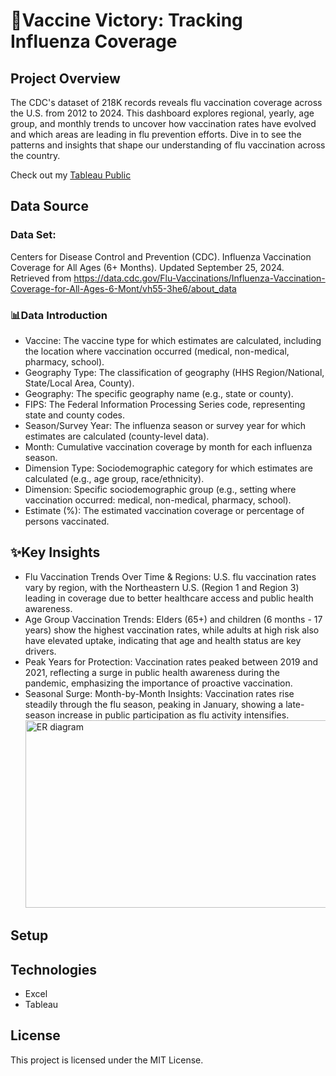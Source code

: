 # 💉Vaccine Victory: Tracking Influenza Coverage
## Project Overview
The CDC's dataset of 218K records reveals flu vaccination coverage across the U.S. from 2012 to 2024. This dashboard explores regional, yearly, age group, and monthly trends to uncover how vaccination rates have evolved and which areas are leading in flu prevention efforts. Dive in to see the patterns and insights that shape our understanding of flu vaccination across the country.

Check out my [Tableau Public](https://public.tableau.com/views/vaccinesideproject/InfluenzaVaccinationTrendsandCoverage?:language=zh-TW&:sid=&:redirect=auth&:display_count=n&:origin=viz_share_link)
## Data Source
### Data Set: 
Centers for Disease Control and Prevention (CDC). Influenza Vaccination Coverage for All Ages (6+ Months). Updated September 25, 2024. Retrieved from https://data.cdc.gov/Flu-Vaccinations/Influenza-Vaccination-Coverage-for-All-Ages-6-Mont/vh55-3he6/about_data

### 📊Data Introduction
- Vaccine: The vaccine type for which estimates are calculated, including the location where vaccination occurred (medical, non-medical, pharmacy, school).
- Geography Type: The classification of geography (HHS Region/National, State/Local Area, County).
- Geography: The specific geography name (e.g., state or county).
- FIPS: The Federal Information Processing Series code, representing state and county codes.
- Season/Survey Year: The influenza season or survey year for which estimates are calculated (county-level data).
- Month: Cumulative vaccination coverage by month for each influenza season.
- Dimension Type: Sociodemographic category for which estimates are calculated (e.g., age group, race/ethnicity).
- Dimension: Specific sociodemographic group (e.g., setting where vaccination occurred: medical, non-medical, pharmacy, school).
- Estimate (%): The estimated vaccination coverage or percentage of persons vaccinated.

## ✨Key Insights
- Flu Vaccination Trends Over Time & Regions: U.S. flu vaccination rates vary by region, with the Northeastern U.S. (Region 1 and Region 3) leading in coverage due to better healthcare access and public health awareness.
- Age Group Vaccination Trends: Elders (65+) and children (6 months - 17 years) show the highest vaccination rates, while adults at high risk also have elevated uptake, indicating that age and health status are key drivers.
- Peak Years for Protection: Vaccination rates peaked between 2019 and 2021, reflecting a surge in public health awareness during the pandemic, emphasizing the importance of proactive vaccination.
- Seasonal Surge: Month-by-Month Insights: Vaccination rates rise steadily through the flu season, peaking in January, showing a late-season increase in public participation as flu activity intensifies.
  <img src="docs/ER_diagram.png" alt="ER diagram" width="600" height="300" />
## Setup

## Technologies
- Excel
- Tableau

## License
This project is licensed under the MIT License.
